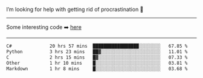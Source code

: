 I’m looking for help with getting rid of procrastination 🤔

-----

Some interesting code :arrow_right: [here](https://github.com/zhen8838/playground)

-----

<!--START_SECTION:waka-->

```txt
C#              20 hrs 57 mins  █████████████████░░░░░░░░   67.85 %
Python          3 hrs 23 mins   ██▓░░░░░░░░░░░░░░░░░░░░░░   11.01 %
C               2 hrs 15 mins   █▓░░░░░░░░░░░░░░░░░░░░░░░   07.33 %
Other           1 hr 10 mins    █░░░░░░░░░░░░░░░░░░░░░░░░   03.81 %
Markdown        1 hr 8 mins     █░░░░░░░░░░░░░░░░░░░░░░░░   03.68 %
```

<!--END_SECTION:waka-->

<!--
**zhen8838/zhen8838** is a ✨ _special_ ✨ repository because its `README.md` (this file) appears on your GitHub profile.

Here are some ideas to get you started:

- 🔭 I’m currently working on ...
- 🌱 I’m currently learning ...
- 👯 I’m looking to collaborate on ...
 ...
- 💬 Ask me about ...
- 📫 How to reach me: ...
- 😄 Pronouns: ...
- ⚡ Fun fact: ...
-->
